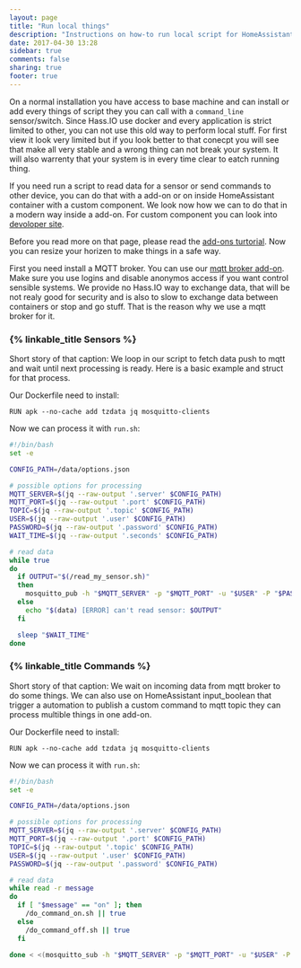 ```yaml
---
layout: page
title: "Run local things"
description: "Instructions on how-to run local script for HomeAssistant."
date: 2017-04-30 13:28
sidebar: true
comments: false
sharing: true
footer: true
---
```


On a normal installation you have access to base machine and can install or add every things of script they you can call with a `command_line` sensor/switch. Since Hass.IO use docker and every application is strict limited to other, you can not use this old way to perform local stuff. For first view it look very limited but if you look better to that conecpt you will see that make all very stable and a wrong thing can not break your system. It will also warrenty that your system is in every time clear to eatch running thing.

If you need run a script to read data for a sensor or send commands to other device, you can do that with a add-on or on inside HomeAssistant container with a custom component. We look now how we can to do that in a modern way inside a add-on. For custom component you can look into [devoloper site][custom-component].

Before you read more on that page, please read the [add-ons turtorial][addons-turtorial]. Now you can resize your horizen to make things in a safe way.

First you need install a MQTT broker. You can use our [mqtt broker add-on][mqtt-addon]. Make sure you use logins and disable anonymos access if you want control sensible systems. We provide no Hass.IO way to exchange data, that will be not realy good for security and is also to slow to exchange data between containers or stop and go stuff. That is the reason why we use a mqtt broker for it.

### {% linkable_title Sensors %}

Short story of that caption: We loop in our script to fetch data push to mqtt and wait until next processing is ready. Here is a basic example and struct for that process.

Our Dockerfile need to install:

```
RUN apk --no-cache add tzdata jq mosquitto-clients
```

Now we can process it with `run.sh`:
```bash
#!/bin/bash
set -e

CONFIG_PATH=/data/options.json

# possible options for processing
MQTT_SERVER=$(jq --raw-output '.server' $CONFIG_PATH)
MQTT_PORT=$(jq --raw-output '.port' $CONFIG_PATH)
TOPIC=$(jq --raw-output '.topic' $CONFIG_PATH)
USER=$(jq --raw-output '.user' $CONFIG_PATH)
PASSWORD=$(jq --raw-output '.password' $CONFIG_PATH)
WAIT_TIME=$(jq --raw-output '.seconds' $CONFIG_PATH)

# read data
while true
do
  if OUTPUT="$(/read_my_sensor.sh)"
  then
    mosquitto_pub -h "$MQTT_SERVER" -p "$MQTT_PORT" -u "$USER" -P "$PASSWORD" -t "$TOPIC" -m "$OUTPUT" || true
  else
    echo "$(data) [ERROR] can't read sensor: $OUTPUT"
  fi

  sleep "$WAIT_TIME"
done

```

### {% linkable_title Commands %}
Short story of that caption: We wait on incoming data from mqtt broker to do some things. We can also use on HomeAssistant input_boolean that trigger a automation to publish a custom command to mqtt topic they can process multible things in one add-on.

Our Dockerfile need to install:

```
RUN apk --no-cache add tzdata jq mosquitto-clients
```

Now we can process it with `run.sh`:
```bash
#!/bin/bash
set -e

CONFIG_PATH=/data/options.json

# possible options for processing
MQTT_SERVER=$(jq --raw-output '.server' $CONFIG_PATH)
MQTT_PORT=$(jq --raw-output '.port' $CONFIG_PATH)
TOPIC=$(jq --raw-output '.topic' $CONFIG_PATH)
USER=$(jq --raw-output '.user' $CONFIG_PATH)
PASSWORD=$(jq --raw-output '.password' $CONFIG_PATH)

# read data
while read -r message
do
  if [ "$message" == "on" ]; then
    /do_command_on.sh || true
  else
    /do_command_off.sh || true
  fi

done < <(mosquitto_sub -h "$MQTT_SERVER" -p "$MQTT_PORT" -u "$USER" -P "$PASSWORD" -t "$TOPIC" -q 1)

```


[mqtt-addon]: /addons/mosquitto/
[custom-component]: /developers/component_loading/
[addons-turtorial]: /hassio/addon_tutorial/

